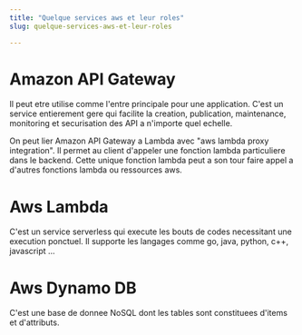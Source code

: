 ```yaml
---
title: "Quelque services aws et leur roles"
slug: quelque-services-aws-et-leur-roles

---
```


# Amazon API Gateway

Il peut etre utilise comme l'entre principale pour une application. C'est un service entierement gere qui facilite la creation, publication, maintenance, monitoring et securisation des API a n'importe quel echelle.

On peut lier Amazon API Gateway a Lambda avec "aws lambda proxy integration". Il permet au client d'appeler une fonction lambda particuliere dans le backend. Cette unique fonction lambda peut a son tour faire appel a d'autres fonctions lambda ou ressources aws.

# Aws Lambda

C'est un service serverless qui execute les bouts de codes necessitant une execution ponctuel. Il supporte les langages comme go, java, python, c++, javascript ...

# Aws Dynamo DB

C'est une base de donnee NoSQL dont les tables sont constituees d'items et d'attributs.
